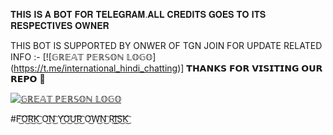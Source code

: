 𝐓𝐇𝐈𝐒 𝐈𝐒 𝐀 𝐁𝐎𝐓 𝐅𝐎𝐑 𝐓𝐄𝐋𝐄𝐆𝐑𝐀𝐌.𝐀𝐋𝐋 𝐂𝐑𝐄𝐃𝐈𝐓𝐒 𝐆𝐎𝐄𝐒 𝐓𝐎 
𝐈𝐓𝐒 𝐑𝐄𝐒𝐏𝐄𝐂𝐓𝐈𝐕𝐄𝐒 𝐎𝐖𝐍𝐄𝐑

THIS BOT IS SUPPORTED BY ONWER OF TGN JOIN FOR UPDATE RELATED INFO :- [![𝔾ℝ𝔼𝔸𝕋 ℙ𝔼ℝ𝕊𝕆ℕ 𝕃𝕆𝔾𝕆] (https://t.me/international_hindi_chatting)]  𝗧𝗛𝗔𝗡𝗞𝗦 𝗙𝗢𝗥 𝗩𝗜𝗦𝗜𝗧𝗜𝗡𝗚 𝗢𝗨𝗥 𝗥𝗘𝗣𝗢 💜


[![𝔾ℝ𝔼𝔸𝕋 ℙ𝔼ℝ𝕊𝕆ℕ 𝕃𝕆𝔾𝕆](https://telegra.ph/file/5f24640dfb6186259324a.jpg)](https://t.me/international_hindi_chatting)

#F͜͡O͜͡R͜͡K͜͡ O͜͡N͜͡ Y͜͡O͜͡U͜͡R͜͡ O͜͡W͜͡N͜͡ R͜͡I͜͡S͜͡K͜͡ 
                  
